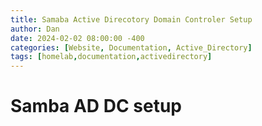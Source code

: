 ```yaml
---
title: Samaba Active Direcotory Domain Controler Setup
author: Dan
date: 2024-02-02 08:00:00 -400
categories: [Website, Documentation, Active_Directory]
tags: [homelab,documentation,activedirectory]
---
```


# Samba AD DC setup
